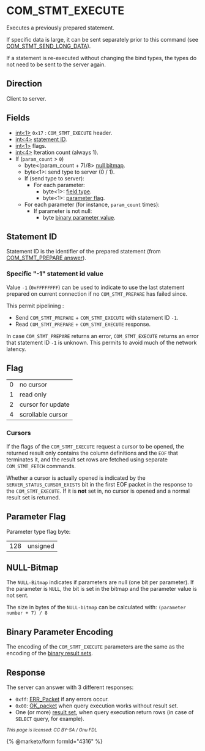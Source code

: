# COM\_STMT\_EXECUTE

Executes a previously prepared statement.

If specific data is large, it can be sent separately prior to this command (see [COM\_STMT\_SEND\_LONG\_DATA](com_stmt_send_long_data.md)).

If a statement is re-executed without changing the bind types, the types do not need to be sent to the server again.

## Direction

Client to server.

## Fields

* [int<1>](../protocol-data-types.md#fixed-length-integers) `0x17` : `COM_STMT_EXECUTE` header.
* [int<4>](../protocol-data-types.md#fixed-length-integers) [statement ID](com_stmt_execute.md#statement-id).
* [int<1>](../protocol-data-types.md#fixed-length-integers) flags.
* [int<4>](../protocol-data-types.md#fixed-length-integers) Iteration count (always 1).
* If (`param_count` > `0`)
  * byte<(param\_count + 7)/8> [null bitmap](com_stmt_execute.md#null-bitmap).
  * byte<1>: send type to server (0 / 1).
  * If (send type to server):
    * For each parameter:
      * byte<1>: [field type](../4-server-response-packets/result-set-packets.md).
      * byte<1>: [parameter flag](com_stmt_execute.md#parameter-flag).
  * For each parameter (for instance, `param_count` times):
    * If parameter is not null:
      * byte [binary parameter value](com_stmt_execute.md#binary-parameter-encoding).

## Statement ID

Statement ID is the identifier of the prepared statement (from [COM\_STMT\_PREPARE answer](com_stmt_prepare.md#com_stmt_prepare_ok)).

### Specific "-1" statement id value

Value `-1` (`0xFFFFFFFF`) can be used to indicate to use the last statement prepared on current connection if no `COM_STMT_PREPARE` has failed since.

This permit pipelining :

* Send `COM_STMT_PREPARE` + `COM_STMT_EXECUTE` with statement ID `-1`.
* Read `COM_STMT_PREPARE` + `COM_STMT_EXECUTE` response.

In case `COM_STMT_PREPARE` returns an error, `COM_STMT_EXECUTE` returns an error that statement ID `-1` is unknown. This permits to avoid much of the network latency.

## Flag

|   |                   |
| - | ----------------- |
| 0 | no cursor         |
| 1 | read only         |
| 2 | cursor for update |
| 4 | scrollable cursor |

### Cursors

If the flags of the `COM_STMT_EXECUTE` request a cursor to be opened, the returned result only contains the column definitions and the `EOF` that terminates it, and the result set rows are fetched using separate `COM_STMT_FETCH` commands.

Whether a cursor is actually opened is indicated by the `SERVER_STATUS_CURSOR_EXISTS` bit in the first EOF packet in the response to the `COM_STMT_EXECUTE`. If it is **not** set in, no cursor is opened and a normal result set is returned.

## Parameter Flag

Parameter type flag byte:

|     |          |
| --- | -------- |
| 128 | unsigned |

## NULL-Bitmap

The `NULL-Bitmap` indicates if parameters are null (one bit per parameter). If the parameter is `NULL`, the bit is set in the bitmap and the parameter value is not sent.

The size in bytes of the `NULL-bitmap` can be calculated with: `(parameter number + 7) / 8`

## Binary Parameter Encoding

The encoding of the `COM_STMT_EXECUTE` parameters are the same as the encoding of the [binary result sets](../4-server-response-packets/result-set-packets.md#field-types).

## Response

The server can answer with 3 different responses:

* `0xff`: [ERR\_Packet](../4-server-response-packets/err_packet.md) if any errors occur.
* `0x00`: [OK\_packet](../4-server-response-packets/ok_packet.md) when query execution works without result set.
* One (or more) [result set](../4-server-response-packets/result-set-packets.md), when query execution return rows (in case of `SELECT` query, for example).

<sub>_This page is licensed: CC BY-SA / Gnu FDL_</sub>

{% @marketo/form formId="4316" %}
